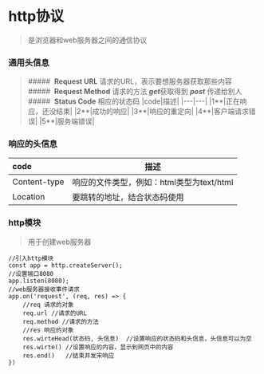 # http协议
>是浏览器和web服务器之间的通信协议
### 通用头信息
>#####&nbsp;&nbsp;**Request URL** 请求的URL，表示要想服务器获取那些内容  
>#####&nbsp;&nbsp;**Request Method** 请求的方法 ***get***获取得到 ***post*** 传递给别人  
>#####&nbsp;&nbsp;**Status Code** 相应的状态码
|code|描述|
|---|---|
|1**|正在响应，还没结束|
|2**|成功的响应|
|3**|响应的重定向|
|4**|客户端请求错误|
|5**|服务端错误|
### 响应的头信息
|  code   | 描述  |
|  :--- | ---  |
| Content-type | 响应的文件类型，例如：html类型为text/html |
| Location | 要跳转的地址，结合状态码使用 |
### http模块
> 用于创建web服务器
```
//引入http模块
const app = http.createServer();
//设置端口8080
app.listen(8080);
//web服务器接收事件请求
app.on('request', (req, res) => {
    //req 请求的对象
    req.url //请求的URL
    req.method //请求的方法
    //res 响应的对象
    res.wirteHead(状态码, 头信息)  //设置响应的状态码和头信息，头信息可以为空
    res.wirte() //设置响应的内容，显示到网页中的内容
    res.end()   //结束并发宋响应
})
```